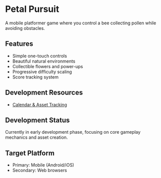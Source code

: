 # Petal Pursuit

A mobile platformer game where you control a bee collecting pollen while avoiding obstacles.

## Features

- Simple one-touch controls
- Beautiful natural environments
- Collectible flowers and power-ups
- Progressive difficulty scaling
- Score tracking system

## Development Resources

- [Calendar & Asset Tracking](https://docs.google.com/spreadsheets/d/1WIojPnEhK8Bgvg_5DPAlzi6-EJKQpwVtQp7ntNSr4zI/edit?usp=sharing)

## Development Status

Currently in early development phase, focusing on core gameplay mechanics and asset creation.

## Target Platform

- Primary: Mobile (Android/iOS)
- Secondary: Web browsers
